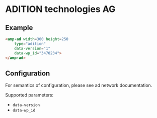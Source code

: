 <!---
Copyright 2015 The AMP HTML Authors. All Rights Reserved.

Licensed under the Apache License, Version 2.0 (the "License");
you may not use this file except in compliance with the License.
You may obtain a copy of the License at

      http://www.apache.org/licenses/LICENSE-2.0

Unless required by applicable law or agreed to in writing, software
distributed under the License is distributed on an "AS-IS" BASIS,
WITHOUT WARRANTIES OR CONDITIONS OF ANY KIND, either express or implied.
See the License for the specific language governing permissions and
limitations under the License.
-->

# ADITION technologies AG

## Example

```html
<amp-ad width=300 height=250
    type="adition"
    data-version="1"
    data-wp_id="3470234">
</amp-ad>
```

## Configuration

For semantics of configuration, please see ad network documentation.

Supported parameters:

- `data-version`
- `data-wp_id`
